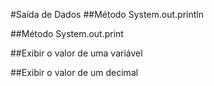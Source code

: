 #Saída de Dados
##Método System.out.println


##Método System.out.print


##Exibir o valor de uma variável


##Exibir o valor de um decimal

